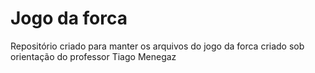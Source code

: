 # Jogo da forca
Repositório criado para manter os arquivos do jogo da forca
criado sob orientação do professor Tiago Menegaz
